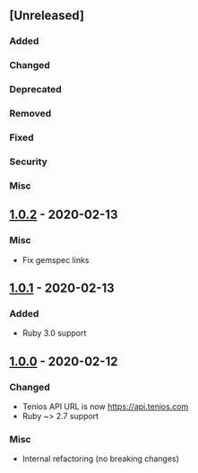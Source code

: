 ## [Unreleased]

### Added
### Changed
### Deprecated
### Removed
### Fixed
### Security
### Misc

## [1.0.2] - 2020-02-13

### Misc

* Fix gemspec links

[1.0.2]: https://github.com/carwow/deals_service_client/compare/v1.0.1...v1.0.2

## [1.0.1] - 2020-02-13

### Added

* Ruby 3.0 support

[1.0.1]: https://github.com/carwow/deals_service_client/compare/v1.0.0...v1.0.1

## [1.0.0] - 2020-02-12

### Changed

* Tenios API URL is now https://api.tenios.com
* Ruby ~> 2.7 support

### Misc

* Internal refactoring (no breaking changes)

[1.0.0]: https://github.com/carwow/deals_service_client/compare/v0.4.0...v1.0.0
